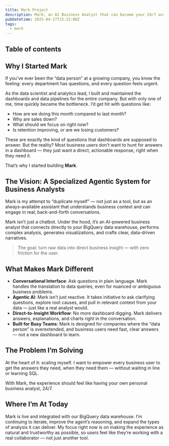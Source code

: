 ```yaml
---
title: Mark Project
description: Mark, an AI Business Analyst that can become your 24/7 assistant
pubDatetime: 2025-04-27T15:22:00Z
tags:
  - mark
---
```


## Table of contents

## Why I Started Mark

If you’ve ever been the “data person” at a growing company, you know the feeling: every department has questions, and every question feels urgent.

As the data scientist and analytics lead, I built and maintained the dashboards and data pipelines for the entire company. But with only one of me, time quickly became the bottleneck. I’d get hit with questions like:

- How are we doing this month compared to last month?
- Why are sales down?
- What should we focus on right now?
- Is retention improving, or are we losing customers?

These are exactly the kind of questions that dashboards are supposed to answer. But the reality? Most business users don’t want to hunt for answers in a dashboard — they just want a direct, actionable response, right when they need it.

That’s why I started building **Mark**.

## The Vision: A Specialized Agentic System for Business Analysts

Mark is my attempt to “duplicate myself” — not just as a tool, but as an always-available assistant that understands business context and can engage in real, back-and-forth conversations.

Mark isn’t just a chatbot. Under the hood, it’s an AI-powered business analyst that connects directly to your BigQuery data warehouse, performs complex analysis, generates visualizations, and crafts clear, data-driven narratives.

> The goal: turn raw data into direct business insight — with zero friction for the user.

## What Makes Mark Different

- **Conversational Interface**: Ask questions in plain language. Mark handles the translation to data queries, even for nuanced or ambiguous business problems.
- **Agentic AI**: Mark isn’t just reactive. It takes initiative to ask clarifying questions, explore root causes, and pull in relevant context from your data — just like a real analyst would.
- **Direct-to-Insight Workflow**: No more dashboard digging. Mark delivers answers, explanations, and charts right in the conversation.
- **Built for Busy Teams**: Mark is designed for companies where the “data person” is overextended, and business users need fast, clear answers — not a new dashboard to learn.

## The Problem I’m Solving

At the heart of it: scaling myself. I want to empower every business user to get the answers they need, when they need them — without waiting in line or learning SQL.

With Mark, the experience should feel like having your own personal business analyst, 24/7.

## Where I’m At Today

Mark is live and integrated with our BigQuery data warehouse. I’m continuing to iterate, improve the agent’s reasoning, and expand the types of analysis it can deliver. My focus right now is on making the experience as natural and trustworthy as possible, so users feel like they’re working with a real collaborator — not just another tool.
